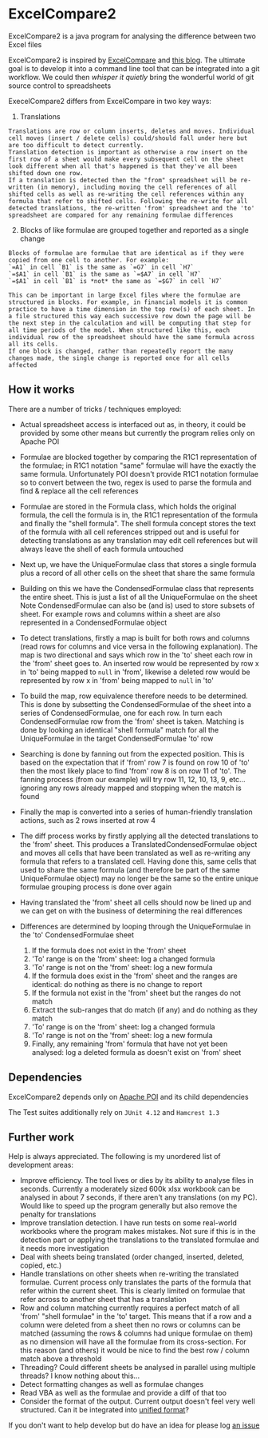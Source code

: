 # ExcelCompare2

ExcelCompare2 is a java program for analysing the difference between two Excel files

ExcelCompare2 is inspired by [ExcelCompare](https://github.com/na-ka-na/ExcelCompare) and [this blog](http://programmaticallyspeaking.com/git-diffing-excel-files.html). The ultimate goal is to develop it into a command line tool that can be integrated into a git workflow. We could then *whisper it quietly* bring the wonderful world of git source control to spreadsheets

ExecelCompare2 differs from ExcelCompare in two key ways:

  1. Translations

    Translations are row or column inserts, deletes and moves. Individual cell moves (insert / delete cells) could/should fall under here but are too difficult to detect currently.  
    Translation detection is important as otherwise a row insert on the first row of a sheet would make every subsequent cell on the sheet look different when all that's happened is that they've all been shifted down one row.  
    If a translation is detected then the "from" spreadsheet will be re-written (in memory), including moving the cell references of all shifted cells as well as re-writing the cell references within any formula that refer to shifted cells. Following the re-write for all detected translations, the re-written 'from' spreadsheet and the 'to' spreadsheet are compared for any remaining formulae differences
  
  2. Blocks of like formulae are grouped together and reported as a single change

    Blocks of formulae are formulae that are identical as if they were copied from one cell to another. For example:  
    `=A1` in cell `B1` is the same as `=G7` in cell `H7`  
    `=$A1` in cell `B1` is the same as `=$A7` in cell `H7`  
    `=$A1` in cell `B1` is *not* the same as `=$G7` in cell `H7` 

    This can be important in large Excel files where the formulae are structured in blocks. For example, in financial models it is common practice to have a time dimension in the top row(s) of each sheet. In a file structured this way each successive row down the page will be the next step in the calculation and will be computing that step for all time periods of the model. When structured like this, each individual row of the spreadsheet should have the same formula across all its cells.  
    If one block is changed, rather than repeatedly report the many changes made, the single change is reported once for all cells affected

## How it works

There are a number of tricks / techniques employed:

  * Actual spreadsheet access is interfaced out as, in theory, it could be provided by some other means but currently the program relies only on Apache POI

  * Formulae are blocked together by comparing the R1C1 representation of the formulae; in R1C1 notation "same" formulae will have the exactly the same formula. Unfortunately POI doesn't provide R1C1 notation formulae so to convert between the two, regex is used to parse the formula and find & replace all the cell references  
  * Formulae are stored in the Formula class, which holds the original formula, the cell the formula is in, the R1C1 representation of the formula and finally the "shell formula". The shell formula concept stores the text of the formula with all cell references stripped out and is useful for detecting translations as any translation may edit cell references but will always leave the shell of each formula untouched  
  * Next up, we have the UniqueFormulae class that stores a single formula plus a record of all other cells on the sheet that share the same formula  
  * Building on this we have the CondensedFormulae class that represents the entire sheet. This is just a list of all the UniqueFormulae on the sheet  
    Note CondensedFormulae can also be (and is) used to store subsets of sheet. For example rows and columns within a sheet are also represented in a CondensedFormulae object

  * To detect translations, firstly a map is built for both rows and columns (read rows for columns and vice versa in the following explanation). The map is two directional and says which row in the 'to' sheet each row in the 'from' sheet goes to. An inserted row would be represented by row x in 'to' being mapped to `null` in 'from', likewise a deleted row would be represented by row x in 'from' being mapped to `null` in 'to'  
  * To build the map, row equivalence therefore needs to be determined. This is done by subsetting the CondensedFormulae of the sheet into a series of CondensedFormulae, one for each row. In turn each CondensedFormulae row from the 'from' sheet is taken. Matching is done by looking an identical "shell formula" match for all the UniqueFormulae in the target CondensedFormulae 'to' row  
  * Searching is done by fanning out from the expected position. This is based on the expectation that if 'from' row 7 is found on row 10 of 'to' then the most likely place to find 'from' row 8 is on row 11 of 'to'. The fanning process (from our example) will try row 11, 12, 10, 13, 9, etc... ignoring any rows already mapped and stopping when the match is found  
  * Finally the map is converted into a series of human-friendly translation actions, such as 2 rows inserted at row 4
  
  * The diff process works by firstly applying all the detected translations to the 'from' sheet. This produces a TranslatedCondensedFormulae object and moves all cells that have been translated as well as re-writing any formula that refers to a translated cell. Having done this, same cells that used to share the same formula (and therefore be part of the same UniqueFormulae object) may no longer be the same so the entire unique formulae grouping process is done over again  
  * Having translated the 'from' sheet all cells should now be lined up and we can get on with the business of determining the real differences  
  * Differences are determined by looping through the UniqueFormulae in the 'to' CondensedFormulae sheet
    1. If the formula does not exist in the 'from' sheet
      1. 'To' range is on the 'from' sheet: log a changed formula
      2. 'To' range is not on the 'from' sheet: log a new formula
    2. If the formula does exist in the 'from' sheet and the ranges are identical: do nothing as there is no change to report
    3. If the formula not exist in the 'from' sheet but the ranges do not match
      1.  Extract the sub-ranges that do match (if any) and do nothing as they match
      2. 'To' range is on the 'from' sheet: log a changed formula
      3. 'To' range is not on the 'from' sheet: log a new formula
    4. Finally, any remaining 'from' formula that have not yet been analysed: log a deleted formula as doesn't exist on 'from' sheet

## Dependencies

ExcelCompare2 depends only on [Apache POI](https://poi.apache.org/) and its child dependencies

The Test suites additionally rely on `JUnit 4.12` and `Hamcrest 1.3`

## Further work

Help is always appreciated. The following is my unordered list of development areas:

  * Improve efficiency. The tool lives or dies by its ability to analyse files in seconds. Currently a moderately sized 600k xlsx workbook can be analysed in about 7 seconds, if there aren't any translations (on my PC). Would like to speed up the program generally but also remove the penalty for translations
  * Improve translation detection. I have run tests on some real-world workbooks where the program makes mistakes. Not sure if this is in the detection part or applying the translations to the translated formulae and it needs more investigation
  * Deal with sheets being translated (order changed, inserted, deleted, copied, etc.)
  * Handle translations on other sheets when re-writing the translated formulae. Current process only translates the parts of the formula that refer within the current sheet. This is clearly limited on formulae that refer across to another sheet that has a translation
  * Row and column matching currently requires a perfect match of all 'from' "shell formulae" in the 'to' target. This means that if a row and a column were deleted from a sheet then no rows or columns can be matched (assuming the rows & columns had unique formulae on them) as no dimension will have all the formulae from its cross-section. For this reason (and others) it would be nice to find the best  row / column match above a threshold
  * Threading? Could different sheets be analysed in parallel using multiple threads? I know nothing about this...
  * Detect formatting changes as well as formulae changes
  * Read VBA as well as the formulae and provide a diff of that too
  * Consider the format of the output. Current output doesn't feel very well structured. Can it be integrated into [unified format](http://ftp.gnu.org/old-gnu/Manuals/diffutils-2.8.1/html_mono/diff.html#Unified%20Format)?

If you don't want to help develop but do have an idea for please log [an issue](https://github.com/jmacadie/ExcelCompare2/issues)